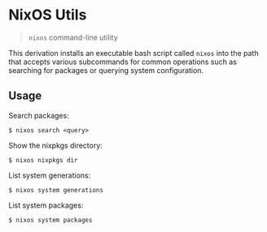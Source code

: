 # NixOS Utils

> `nixos` command-line utility

This derivation installs an executable bash script called `nixos` into the path
that accepts various subcommands for common operations such as searching for
packages or querying system configuration.

## Usage

Search packages:

    $ nixos search <query>

Show the nixpkgs directory:

    $ nixos nixpkgs dir

List system generations:

    $ nixos system generations

List system packages:

    $ nixos system packages
